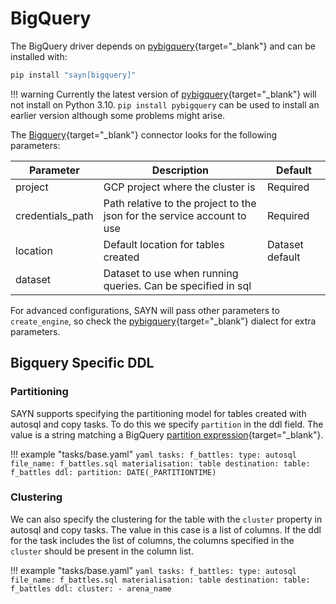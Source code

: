 # BigQuery

The BigQuery driver depends on [pybigquery](https://github.com/mxmzdlv/pybigquery){target="\_blank"} and can be
installed with:

```bash
pip install "sayn[bigquery]"
```

!!! warning
    Currently the latest version of [pybigquery](https://github.com/mxmzdlv/pybigquery){target="\_blank"}
    will not install on Python 3.10. `pip install pybigquery` can be used to install an earlier version
    although some problems might arise.


The [Bigquery](https://cloud.google.com/bigquery){target="\_blank"} connector looks for the following parameters:

Parameter        | Description                           | Default
---------------- | ------------------------------------- | ---------------------------------------------
project          | GCP project where the cluster is      | Required
credentials_path | Path relative to the project to the json for the service account to use | Required
location         | Default location for tables created   | Dataset default
dataset          | Dataset to use when running queries. Can be specified in sql |

For advanced configurations, SAYN will pass other parameters to `create_engine`, so check the
[pybigquery](https://github.com/mxmzdlv/pybigquery){target="\_blank"}
dialect for extra parameters.

## Bigquery Specific DDL

### Partitioning

SAYN supports specifying the partitioning model for tables created with autosql and copy tasks. To do
this we specify `partition` in the ddl field. The value is a string matching a BigQuery
[partition expression](https://cloud.google.com/bigquery/docs/reference/standard-sql/data-definition-language#partition_expression){target="\_blank"}.

!!! example "tasks/base.yaml"
    ```yaml
    tasks:
      f_battles:
        type: autosql
        file_name: f_battles.sql
        materialisation: table
        destination:
          table: f_battles
        ddl:
          partition: DATE(_PARTITIONTIME)
    ```

### Clustering

We can also specify the clustering for the table with the `cluster` property in autosql and copy tasks.
The value in this case is a list of columns. If the ddl for the task includes the list of columns, the
columns specified in the `cluster` should be present in the column list.

!!! example "tasks/base.yaml"
    ```yaml
    tasks:
      f_battles:
        type: autosql
        file_name: f_battles.sql
        materialisation: table
        destination:
          table: f_battles
        ddl:
          cluster:
            - arena_name
    ```
